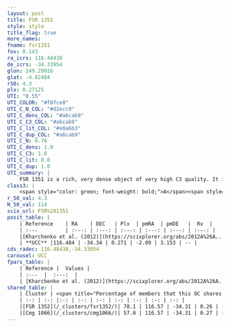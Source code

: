```yaml
---
layout: post
title: FSR 1351
style: style
title_flag: true
more_names: 
fname: fsr1351
fov: 0.143
ra_icrs: 116.48438
de_icrs: -34.33954
glon: 249.29016
glat: -4.82484
r50: 4.3
plx: 0.27125
UTI: "0.55"
UTI_COLOR: "#f8fce0"
UTI_C_N_COL: "#d2ecc9"
UTI_C_dens_COL: "#a6cab9"
UTI_C_C3_COL: "#a6cab9"
UTI_C_lit_COL: "#e0a6b3"
UTI_C_dup_COL: "#a6cab9"
UTI_C_N: 0.76
UTI_C_dens: 1.0
UTI_C_C3: 1.0
UTI_C_lit: 0.0
UTI_C_dup: 1.0
UTI_summary: |
    FSR 1351 is a rich, very dense object of very high C3 quality. It is rarely studied in the literature, with no articles listed in the last 13 years.<br><br>This object shares a large percentage of members with at least one entry reported in the same catalogue.
class3: |
    <span style="color: green; font-weight: bold;">A</span><span style="color: green; font-weight: bold;">A</span>
r_50_val: 4.3
N_50_val: 114
scix_url: FSR%201351
posit_table: |
    | Reference    | RA    | DEC   | Plx  | pmRA  | pmDE   |  Rv  |
    | :---         | :---: | :---: | :---: | :---: | :---: | :---: |
    |[Kharchenko et al. (2012)](https://scixplorer.org/abs/2012A%26A...543A.156K) | 116.46 | -34.34 | -- | -3.36 | 4.42 | -- |
    | **UCC** |116.484 | -34.34 | 0.271 | -2.09 | 3.153 | -- | 
cds_radec: 116.48438,-34.33954
carousel: UCC
fpars_table: |
    | Reference |  Values |
    | :---  |  :---:  |
    | [Kharchenko et al. (2012)](https://scixplorer.org/abs/2012A%26A...543A.156K) | `e_bv=0.645, distance=1579, log_age=8.2` |
shared_table: |
    | Cluster | <span title="Percentage of members that this OC shares with the ones listed">%</span>   | RA   | DEC   | Plx   | pmRA  | pmDE  | Rv | UTI |
    | :-: | :-: |:-: | :-: | :-: | :-: | :-: | :-: | :-: |
    |[FSR 1352](/_clusters/fsr1352/)| 78.1 | 116.57 | -34.31 | 0.26 | -2.07 | 3.14 | -- |0.81 |
    |[Cmg 1066](/_clusters/cmg1066/)| 57.0 | 116.57 | -34.31 | 0.27 | -2.06 | 3.17 | -- |0.0 |
---
```

